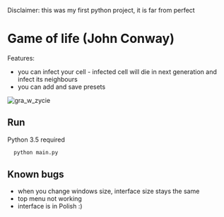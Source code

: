 
Disclaimer: this was my first python project, it is far from perfect

# Game of life  (John Conway)

Features:
- you can infect your cell - infected cell will die in next generation and infect its neighbours
- you can add and save presets

![gra_w_zycie](https://user-images.githubusercontent.com/23525102/39266911-a359e77c-48cb-11e8-9c32-05dcd52da151.png)

## Run
Python 3.5 required
```bash 
  python main.py
```
  
## Known bugs
- when you change windows size, interface size stays the same
- top menu not working
- interface is in Polish :)
